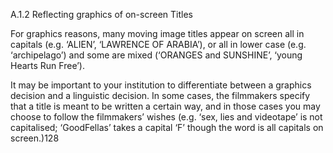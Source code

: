 A.1.2 Reflecting graphics of on-screen Titles

For graphics reasons, many moving image titles appear on screen all in capitals (e.g.
‘ALIEN’, ‘LAWRENCE OF ARABIA’), or all in lower case (e.g. ‘archipelago’) and some are
mixed (‘ORANGES and SUNSHINE’, ‘young Hearts Run Free’).

It may be important to your institution to differentiate between a graphics decision
and a linguistic decision. In some cases, the filmmakers specify that a title is meant to
be written a certain way, and in those cases you may choose to follow the filmmakers’
wishes  (e.g.  ‘sex,  lies  and  videotape’  is  not  capitalised;  ‘GoodFellas’  takes  a  capital  ‘F’
though the word is all capitals on screen.)128

